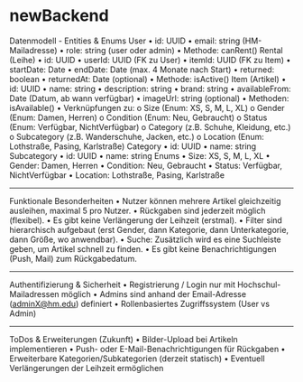 # newBackend
Datenmodell - Entities & Enums
User
•	id: UUID
•	email: string (HM-Mailadresse)
•	role: string (user oder admin)
•	Methode: canRent()
Rental (Leihe)
•	id: UUID
•	userId: UUID (FK zu User)
•	itemId: UUID (FK zu Item)
•	startDate: Date
•	endDate: Date (max. 4 Monate nach Start)
•	returned: boolean
•	returnedAt: Date (optional)
•	Methode: isActive()
Item (Artikel)
•	id: UUID
•	name: string
•	description: string
•	brand: string
•	availableFrom: Date (Datum, ab wann verfügbar)
•	imageUrl: string (optional)
•	Methoden: isAvailable()
•	Verknüpfungen zu:
o	Size (Enum: XS, S, M, L, XL)
o	Gender (Enum: Damen, Herren)
o	Condition (Enum: Neu, Gebraucht)
o	Status (Enum: Verfügbar, NichtVerfügbar)
o	Category (z.B. Schuhe, Kleidung, etc.)
o	Subcategory (z.B. Wanderschuhe, Jacken, etc.)
o	Location (Enum: Lothstraße, Pasing, Karlstraße)
Category
•	id: UUID
•	name: string
Subcategory
•	id: UUID
•	name: string
Enums
•	Size: XS, S, M, L, XL
•	Gender: Damen, Herren
•	Condition: Neu, Gebraucht
•	Status: Verfügbar, NichtVerfügbar
•	Location: Lothstraße, Pasing, Karlstraße
________________________________________
Funktionale Besonderheiten
•	Nutzer können mehrere Artikel gleichzeitig ausleihen, maximal 5 pro Nutzer.
•	Rückgaben sind jederzeit möglich (flexibel).
•	Es gibt keine Verlängerung der Leihzeit (erstmal).
•	Filter sind hierarchisch aufgebaut (erst Gender, dann Kategorie, dann Unterkategorie, dann Größe, wo anwendbar).
•	Suche: Zusätzlich wird es eine Suchleiste geben, um Artikel schnell zu finden.
•	Es gibt keine Benachrichtigungen (Push, Mail) zum Rückgabedatum.
________________________________________
Authentifizierung & Sicherheit
•	Registrierung / Login nur mit Hochschul-Mailadressen möglich
•	Admins sind anhand der Email-Adresse (adminX@hm.edu) definiert
•	Rollenbasiertes Zugriffssystem (User vs Admin)
________________________________________
ToDos & Erweiterungen (Zukunft)
•	Bilder-Upload bei Artikeln implementieren
•	Push- oder E-Mail-Benachrichtigungen für Rückgaben
•	Erweiterbare Kategorien/Subkategorien (derzeit statisch)
•	Eventuell Verlängerungen der Leihzeit ermöglichen
